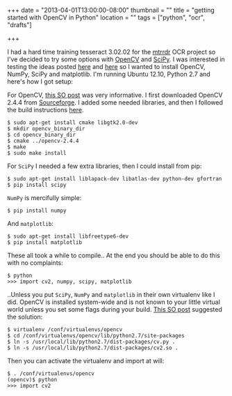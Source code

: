 +++
date = "2013-04-01T13:00:00-08:00"
thumbnail = ""
title = "getting started with OpenCV in Python"
location = ""
tags = ["python", "ocr", "drafts"]

+++

I had a hard time training tesseract 3.02.02 for the [mtrrdr](/mtrrdr) OCR project
so I've decided to try some options with 
[OpenCV](http://opencv.org/) and [SciPy](http://www.scipy.org/).
I was interested in testing the ideas posted [here](http://stackoverflow.com/questions/9413216/simple-digit-recognition-ocr-in-opencv-python)
and [here](http://opencvpython.blogspot.com/2012/12/k-means-clustering-2-working-with-scipy.html)
so I wanted to install OpenCV, NumPy, SciPy and matplotlib.
I'm running Ubuntu 12.10, Python 2.7 and here's how I got setup:

For OpenCV, [this SO post](http://stackoverflow.com/a/9620295/232638)
was very informative.
I first downloaded OpenCV 2.4.4 from [Sourceforge](http://sourceforge.net/projects/opencvlibrary/files/opencv-unix/).
I added some needed libraries, and then I followed the build instructions
[here](http://docs.opencv.org/doc/tutorials/introduction/linux_install/linux_install.html#linux-installation).

    $ sudo apt-get install cmake libgtk2.0-dev
    $ mkdir opencv_binary_dir
    $ cd opencv_binary_dir
    $ cmake ../opencv-2.4.4
    $ make
    $ sudo make install

For `SciPy` I needed a few extra libraries, then I could install from pip:

    $ sudo apt-get install liblapack-dev libatlas-dev python-dev gfortran
    $ pip install scipy

`NumPy` is mercifully simple:

    $ pip install numpy

And `matplotlib`:

    $ sudo apt-get install libfreetype6-dev
    $ pip install matplotlib

These all took a while to compile..
At the end you should be able to do this with no complaints:

    $ python
    >>> import cv2, numpy, scipy, matplotlib

..Unless you put `SciPy`, `NumPy` and `matplotlib` in their own virtualenv like I did.
OpenCV is installed system-wide and is not known to your little virtual world
unless you set some flags during your build.
[This SO post](http://stackoverflow.com/a/12043136/232638) suggested the solution:

    $ virtualenv /conf/virtualenvs/opencv
    $ cd /conf/virtualenvs/opencv/lib/python2.7/site-packages
    $ ln -s /usr/local/lib/python2.7/dist-packages/cv.py .
    $ ln -s /usr/local/lib/python2.7/dist-packages/cv2.so .

Then you can activate the virtualenv and import at will:

    $ . /conf/virtualenvs/opencv
    (opencv)$ python
    >>> import cv2
